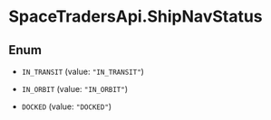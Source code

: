 # SpaceTradersApi.ShipNavStatus

## Enum


* `IN_TRANSIT` (value: `"IN_TRANSIT"`)

* `IN_ORBIT` (value: `"IN_ORBIT"`)

* `DOCKED` (value: `"DOCKED"`)


